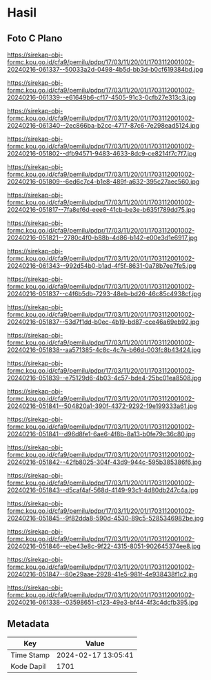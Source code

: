 # Hasil

## Foto C Plano

https://sirekap-obj-formc.kpu.go.id/cfa9/pemilu/pdpr/17/03/11/20/01/1703112001002-20240216-061337--50033a2d-0498-4b5d-bb3d-b0cf619384bd.jpg

https://sirekap-obj-formc.kpu.go.id/cfa9/pemilu/pdpr/17/03/11/20/01/1703112001002-20240216-061339--e61649b6-cf17-4505-91c3-0cfb27e313c3.jpg

https://sirekap-obj-formc.kpu.go.id/cfa9/pemilu/pdpr/17/03/11/20/01/1703112001002-20240216-061340--2ec866ba-b2cc-4717-87c6-7e298ead5124.jpg

https://sirekap-obj-formc.kpu.go.id/cfa9/pemilu/pdpr/17/03/11/20/01/1703112001002-20240216-051802--dfb94571-9483-4633-8dc9-ce8214f7c7f7.jpg

https://sirekap-obj-formc.kpu.go.id/cfa9/pemilu/pdpr/17/03/11/20/01/1703112001002-20240216-051809--6ed6c7c4-b1e8-489f-a632-395c27aec560.jpg

https://sirekap-obj-formc.kpu.go.id/cfa9/pemilu/pdpr/17/03/11/20/01/1703112001002-20240216-051817--7fa8ef6d-eee8-41cb-be3e-b635f789dd75.jpg

https://sirekap-obj-formc.kpu.go.id/cfa9/pemilu/pdpr/17/03/11/20/01/1703112001002-20240216-051821--2780c4f0-b88b-4d86-b142-e00e3d1e6917.jpg

https://sirekap-obj-formc.kpu.go.id/cfa9/pemilu/pdpr/17/03/11/20/01/1703112001002-20240216-061343--992d54b0-b1ad-4f5f-8631-0a78b7ee7fe5.jpg

https://sirekap-obj-formc.kpu.go.id/cfa9/pemilu/pdpr/17/03/11/20/01/1703112001002-20240216-051837--c4f6b5db-7293-48eb-bd26-46c85c4938cf.jpg

https://sirekap-obj-formc.kpu.go.id/cfa9/pemilu/pdpr/17/03/11/20/01/1703112001002-20240216-051837--53d7f1dd-b0ec-4b19-bd87-cce46a69eb92.jpg

https://sirekap-obj-formc.kpu.go.id/cfa9/pemilu/pdpr/17/03/11/20/01/1703112001002-20240216-051838--aa571385-4c8c-4c7e-b66d-003fc8b43424.jpg

https://sirekap-obj-formc.kpu.go.id/cfa9/pemilu/pdpr/17/03/11/20/01/1703112001002-20240216-051839--e75129d6-4b03-4c57-bde4-25bc01ea8508.jpg

https://sirekap-obj-formc.kpu.go.id/cfa9/pemilu/pdpr/17/03/11/20/01/1703112001002-20240216-051841--504820a1-390f-4372-9292-19e199333a61.jpg

https://sirekap-obj-formc.kpu.go.id/cfa9/pemilu/pdpr/17/03/11/20/01/1703112001002-20240216-051841--d96d8fe1-6ae6-4f8b-8a13-b0fe79c36c80.jpg

https://sirekap-obj-formc.kpu.go.id/cfa9/pemilu/pdpr/17/03/11/20/01/1703112001002-20240216-051842--42fb8025-304f-43d9-944c-595b385386f6.jpg

https://sirekap-obj-formc.kpu.go.id/cfa9/pemilu/pdpr/17/03/11/20/01/1703112001002-20240216-051843--d5caf4af-568d-4149-93c1-4d80db247c4a.jpg

https://sirekap-obj-formc.kpu.go.id/cfa9/pemilu/pdpr/17/03/11/20/01/1703112001002-20240216-051845--9f82dda8-590d-4530-89c5-5285346982be.jpg

https://sirekap-obj-formc.kpu.go.id/cfa9/pemilu/pdpr/17/03/11/20/01/1703112001002-20240216-051846--ebe43e8c-9f22-4315-8051-902645374ee8.jpg

https://sirekap-obj-formc.kpu.go.id/cfa9/pemilu/pdpr/17/03/11/20/01/1703112001002-20240216-051847--80e29aae-2928-41e5-981f-4e938438f1c2.jpg

https://sirekap-obj-formc.kpu.go.id/cfa9/pemilu/pdpr/17/03/11/20/01/1703112001002-20240216-061338--03598651-c123-49e3-bf44-4f3c4dcfb395.jpg


## Metadata

| Key        | Value               |
| ---------- | ------------------- |
| Time Stamp | 2024-02-17 13:05:41 |
| Kode Dapil | 1701                |



